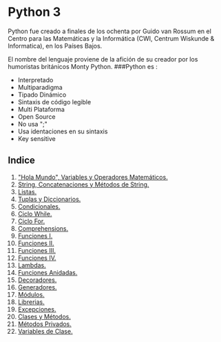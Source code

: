 # Python 3 
Python fue creado a finales de los ochenta por Guido van Rossum en el Centro para las Matemáticas y la Informática (CWI, Centrum Wiskunde & Informatica), en los Países Bajos.

El nombre del lenguaje proviene de la afición de su creador por los humoristas británicos Monty Python.
###Python es :
- Interpretado
- Multiparadigma
- Tipado Dinámico
- Sintaxis de código legible
- Multi Plataforma
- Open Source
- No usa ";"  
- Usa identaciones en su sintaxis
- Key sensitive
## Indice
1. ["Hola Mundo", Variables y Operadores Matemáticos.](variables.py)
2. [String, Concatenaciones y Métodos de String.](cadenas.py)
3. [Listas.](listas.py)
4. [Tuplas y Diccionarios.](tuplas_diccionarios.py)
5. [Condicionales.](condicionales.py)
6. [Ciclo While.](ciclo_while.py)
7. [Ciclo For.](ciclo_for.py)
8. [Comprehensions. ](compren.py)
9. [Funciones I. ](funciones.py)
10. [Funciones II. ](funciones_2.py)
11. [Funciones III. ](funciones_3.py)
12. [Funciones IV. ](funciones_4.py)
13. [Lambdas. ](lambdas.py)
14. [Funciones Anidadas. ](func_anidadas.py)
15. [Decoradores. ](decoradores.py)
16. [Generadores. ](generadores.py)
17. [Módulos. ](modulos/main.py)
18. [Librerias. ](librerias.py)
19. [Excepciones. ](excepciones.py)
19. [Clases y Métodos. ](clases.py)
19. [Métodos Privados. ](metodos_privados.py)
19. [Variables de Clase. ](variables_clase.py)
